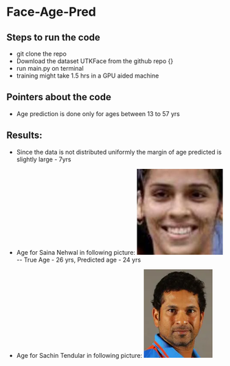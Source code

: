 # Face-Age-Pred

## Steps to run the code
- git clone the repo
- Download the dataset UTKFace from the github repo {}
- run main.py on terminal
- training might take 1.5 hrs in a GPU aided machine

## Pointers about the code
- Age prediction is done only for ages between 13 to 57 yrs

## Results:
- Since the data is not distributed uniformly the margin of age predicted is slightly large - 7yrs
- Age for Saina Nehwal in following picture:
    ![](saina.jpg)
  -- True Age - 26 yrs, Predicted age - 24 yrs

- Age for Sachin Tendular in following picture:
    ![](sachin.webp)

  
